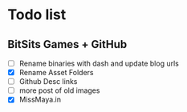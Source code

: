 Todo list
=========

## BitSits Games + GitHub
- [ ] Rename binaries with dash and update blog urls
- [x] Rename Asset Folders
- [ ] Github Desc links
- [ ] more post of old images
- [x] MissMaya.in
